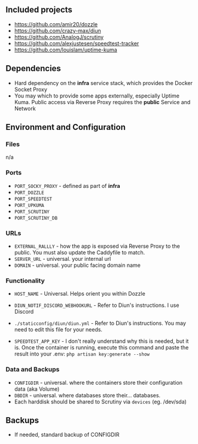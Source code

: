 ## Included projects

- https://github.com/amir20/dozzle
- https://github.com/crazy-max/diun
- https://github.com/AnalogJ/scrutiny
- https://github.com/alexjustesen/speedtest-tracker
- https://github.com/louislam/uptime-kuma

## Dependencies

- Hard dependency on the **infra** service stack, which provides the Docker Socket Proxy
- You may which to provide some apps externally, especially Uptime Kuma. Public access via Reverse Proxy requires the **public** Service and Network

## Environment and Configuration

### Files
n/a

### Ports

- `PORT_SOCKY_PROXY` - defined as part of **infra**
- `PORT_DOZZLE`
- `PORT_SPEEDTEST`
- `PORT_UPKUMA`
- `PORT_SCRUTINY`
- `PORT_SCRUTINY_DB`

### URLs
- `EXTERNAL_RALLLY` - how the app is exposed via Reverse Proxy to the public. You must also update the Caddyfile to match.
- `SERVER_URL` - universal. your internal url
- `DOMAIN` - universal. your public facing domain name

### Functionality
- `HOST_NAME` - Universal. Helps orient you within Dozzle

- `DIUN_NOTIF_DISCORD_WEBHOOKURL` - Refer to Diun's instructions. I use Discord
- `./staticconfig/diun/diun.yml` - Refer to Diun's instructions. You may need to edit this file for your needs.

- `SPEEDTEST_APP_KEY` - I don't really understand why this is needed, but it is. Once the container is running, execute this command and paste the result into your .env: `php artisan key:generate --show`



### Data and Backups
- `CONFIGDIR` - universal. where the containers store their configuration data (aka Volume)
- `DBDIR` - universal. where databases store their... databases. 
- Each harddisk should be shared to Scrutiny via `devices` (eg. /dev/sda)


## Backups
- If needed, standard backup of CONFIGDIR